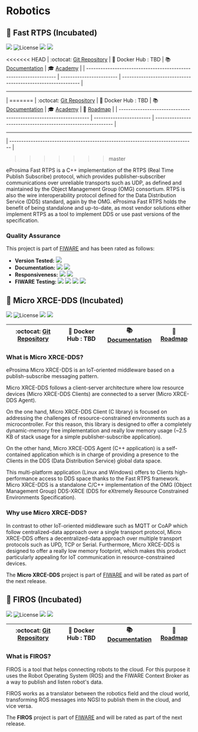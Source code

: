 # Robotics

## :seedling: Fast RTPS (Incubated)

[![](https://nexus.lab.fiware.org/repository/raw/public/badges/chapters/robotics.svg)](./README.md)
![License](https://img.shields.io/github/license/eProsima/Fast-RTPS.svg)
![](https://img.shields.io/github/release-date/eProsima/Fast-RTPS.svg)
![](https://img.shields.io/github/commits-since/eProsima/Fast-RTPS/latest.svg)

<<<<<<< HEAD | :octocat: [Git Repository](https://github.com/eProsima/Fast-RTPS)
| :whale: Docker Hub : TBD | :books:
[Documentation](https://eprosima-fast-rtps.rtfd.io/) | :mortar_board:
[Academy](https://fiware-academy.readthedocs.io/en/latest/robotics/fast-rtps) |
| ----------------------------------------------------------------- |
------------------------ |
------------------------------------------------------------ |

---

| ======= | :octocat: [Git Repository](https://github.com/eProsima/Fast-RTPS) |
:whale: Docker Hub : TBD | :books:
[Documentation](https://eprosima-fast-rtps.rtfd.io/) | :mortar_board:
[Academy](https://fiware-academy.readthedocs.io/en/latest/robotics/fast-rtps) |
:dart: [Roadmap](https://github.com/eProsima/Fast-RTPS/blob/master/roadmap.md) |
| ----------------------------------------------------------------- |
------------------------ |
------------------------------------------------------------ |

---

| ------------------------------------------------------------------------------
|

> > > > > > > master

eProsima Fast RTPS is a C++ implementation of the RTPS (Real Time Publish
Subscribe) protocol, which provides publisher-subscriber communications over
unreliable transports such as UDP, as defined and maintained by the Object
Management Group (OMG) consortium. RTPS is also the wire interoperability
protocol defined for the Data Distribution Service (DDS) standard, again by the
OMG. eProsima Fast RTPS holds the benefit of being standalone and up-to-date, as
most vendor solutions either implement RTPS as a tool to implement DDS or use
past versions of the specification.

### Quality Assurance

This project is part of [FIWARE](https://fiware.org/) and has been rated as
follows:

-   **Version Tested:**
    ![](https://img.shields.io/badge/dynamic/json.svg?label=Version&url=https://fiware.github.io/catalogue/json/fastRTPS.json&query=$.version&colorB=blue)
-   **Documentation:**
    ![](https://img.shields.io/badge/dynamic/json.svg?label=Completeness&url=https://fiware.github.io/catalogue/json/fastRTPS.json&query=$.docCompleteness&colorB=blue)
    ![](https://img.shields.io/badge/dynamic/json.svg?label=Usability&url=https://fiware.github.io/catalogue/json/fastRTPS.json&query=$.docSoundness&colorB=blue)
-   **Responsiveness:**
    ![](https://img.shields.io/badge/dynamic/json.svg?label=Time%20to%20Respond&url=https://fiware.github.io/catalogue/json/fastRTPS.json&query=$.timeToCharge&colorB=blue)
    ![](https://img.shields.io/badge/dynamic/json.svg?label=Time%20to%20Fix&url=https://fiware.github.io/catalogue/json/fastRTPS.json&query=$.timeToFix&colorB=blue)
-   **FIWARE Testing:**
    ![](https://img.shields.io/badge/dynamic/json.svg?label=Tests%20Passed&url=https://fiware.github.io/catalogue/json/fastRTPS.json&query=$.failureRate&colorB=blue)
    ![](https://img.shields.io/badge/dynamic/json.svg?label=Scalability&url=https://fiware.github.io/catalogue/json/fastRTPS.json&query=$.scalability&colorB=blue)
    ![](https://img.shields.io/badge/dynamic/json.svg?label=Performance&url=https://fiware.github.io/catalogue/json/fastRTPS.json&query=$.performance&colorB=blue)
    ![](https://img.shields.io/badge/dynamic/json.svg?label=Stability&url=https://fiware.github.io/catalogue/json/fastRTPS.json&query=$.stability&colorB=blue)

## :seedling: Micro XRCE-DDS (Incubated)

[![](https://nexus.lab.fiware.org/repository/raw/public/badges/chapters/robotics.svg)](./robotics/README.md)
![License](https://img.shields.io/github/license/eProsima/Micro-XRCE-DDS.svg)
![](https://img.shields.io/github/release-date/eProsima/Micro-XRCE-DDS.svg)
![](https://img.shields.io/github/commits-since/eProsima/Micro-XRCE-DDS/latest.svg)

| :octocat: [Git Repository](https://github.com/eProsima/Micro-XRCE-DDS) | :whale: Docker Hub : TBD | :books: [Documentation](https://micro-xrce-dds.rtfd.io/) | :dart: [Roadmap](https://github.com/eProsima/Micro-XRCE-DDS/blob/master/roadmap.md) |
| ---------------------------------------------------------------------- | ------------------------ | -------------------------------------------------------- | ----------------------------------------------------------------------------------- |


### What is Micro XRCE-DDS?

eProsima Micro XRCE-DDS is an IoT-oriented middleware based on a
publish-subscribe messaging pattern.

Micro XRCE-DDS follows a client-server architecture where low resource devices
(Micro XRCE-DDS Clients) are connected to a server (Micro XRCE-DDS Agent).

On the one hand, Micro XRCE-DDS Client (C library) is focused on addressing the
challenges of resource-constrained environments such as a microcontroller. For
this reason, this library is designed to offer a completely dynamic-memory free
implementation and really low memory usage (~2.5 KB of stack usage for a simple
publisher-subscribe application).

On the other hand, Micro XRCE-DDS Agent (C++ application) is a self-contained
application which is in charge of providing a presence to the Clients in the DDS
(Data Distribution Service) global data space.

This multi-platform application (Linux and Windows) offers to Clients
high-performance access to DDS space thanks to the Fast RTPS framework. Micro
XRCE-DDS is a standalone C/C++ implementation of the OMG (Object Management
Group) DDS-XRCE (DDS for eXtremely Resource Constrained Environments
Specification).

### Why use Micro XRCE-DDS?

In contrast to other IoT-oriented middleware such as MQTT or CoAP which follow
centralized-data approach over a single transport protocol, Micro XRCE-DDS
offers a decentralized-data approach over multiple transport protocols such as
UPD, TCP or Serial. Furthermore, Micro XRCE-DDS is designed to offer a really
low memory footprint, which makes this product particularly appealing for IoT
communication in resource-constrained devices.

The **Micro XRCE-DDS** project is part of [FIWARE](https://fiware.org/) and will
be rated as part of the next release.

## :seedling: FIROS (Incubated)

[![](https://nexus.lab.fiware.org/repository/raw/public/badges/chapters/robotics.svg)](./robotics/README.md)
![License](https://img.shields.io/github/license/iml130/firos.svg)
![](https://img.shields.io/github/release-date/iml130/firos.svg)
![](https://img.shields.io/github/commits-since/iml130/firos/latest.svg)

| :octocat: [Git Repository](https://github.com/iml130/firos) | :whale: Docker Hub : TBD | :books: [Documentation](https://firos.rtfd.io/) | :dart: [Roadmap](https://github.com/iml130/firos/blob/master/doc/roadmap.md) |
| ----------------------------------------------------------- | ------------------------ | ----------------------------------------------- | ---------------------------------------------------------------------------- |


### What is FIROS?

FIROS is a tool that helps connecting robots to the cloud. For this purpose it
uses the Robot Operating System (ROS) and the FIWARE Context Broker as a way to
publish and listen robot's data.

FIROS works as a translator between the robotics field and the cloud world,
transforming ROS messages into NGSI to publish them in the cloud, and vice
versa.

The **FIROS** project is part of [FIWARE](https://fiware.org/) and will be rated
as part of the next release.
